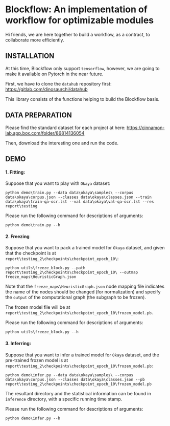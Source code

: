 # Blockflow: An implementation of workflow for optimizable modules

Hi friends, we are here together to build a workflow, as a contract, to collaborate more efficiently. 

## INSTALLATION

At this time, Blockflow only support `tensorflow`, however, we are going to make it available on Pytorch in the near future.

First, we have to clone the `datahub` repository first: https://gitlab.com/dinosaurchi/datahub

This library consists of the functions helping to build the Blockflow basis.


## DATA PREPARATION

Please find the standard dataset for each project at here: https://cinnamon-lab.app.box.com/folder/86814136054

Then, download the interesting one and run the code.


## DEMO

#### 1. Fitting:

Suppose that you want to play with `Okaya` dataset:

```
python demo\train.py --data data\okaya\samples\ --corpus data\okaya\corpus.json --classes data\okaya\classes.json --train data\okaya\train-qa-ocr.lst --val data\okaya\val-qa-ocr.lst --res report\testing
```

Please run the following command for descriptions of arguments:
```
python demo\train.py --h
```

#### 2. Freezing

Suppose that you want to pack a trained model for `Okaya` dataset, and given that the checkpoint is at `report\testing_2\checkpoints\checkpoint_epoch_10\`:

```
python utils\freeze_block.py --path report\testing_2\checkpoints\checkpoint_epoch_10\ --outmap freeze_maps\HeuristicGraph.json
```

Note that the `freeze_maps\HeuristicGraph.json` node mapping file indicates the name of the nodes should be changed (for normalization) and specify the `output` of the computational graph (the subgraph to be frozen). 

The frozen model file will be at `report\testing_2\checkpoints\checkpoint_epoch_10\frozen_model.pb`.

Please run the following command for descriptions of arguments:
```
python utils\freeze_block.py --h
```

#### 3. Inferring:

Suppose that you want to infer a trained model for `Okaya` dataset, and the pre-trained frozen model is at `report\testing_2\checkpoints\checkpoint_epoch_10\frozen_model.pb`:

```
python demo\infer.py --data data\okaya\samples\ --corpus data\okaya\corpus.json --classes data\okaya\classes.json --pb report\testing_2\checkpoints\checkpoint_epoch_10\frozen_model.pb
```

The resultant directory and the statistical information can be found in `inference` directory, with a specific running time stamp.

Please run the following command for descriptions of arguments:
```
python demo\infer.py --h
```